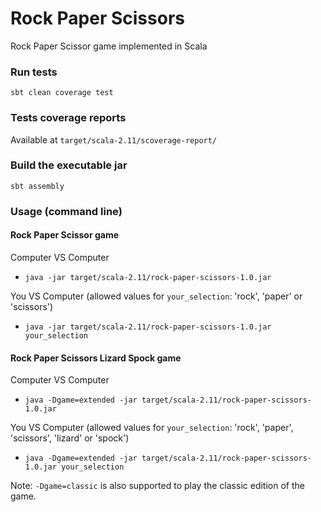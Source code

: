 # Rock Paper Scissors

Rock Paper Scissor game implemented in Scala

### Run tests
`sbt clean coverage test`

### Tests coverage reports
Available at `target/scala-2.11/scoverage-report/`

### Build the executable jar
`sbt assembly`

### Usage (command line)

#### Rock Paper Scissor game

Computer VS Computer
* `java -jar target/scala-2.11/rock-paper-scissors-1.0.jar`

You VS Computer (allowed values for `your_selection`: 'rock', 'paper' or 'scissors')
* `java -jar target/scala-2.11/rock-paper-scissors-1.0.jar your_selection`

#### Rock Paper Scissors Lizard Spock game

Computer VS Computer
* `java -Dgame=extended -jar target/scala-2.11/rock-paper-scissors-1.0.jar`

You VS Computer (allowed values for `your_selection`: 'rock', 'paper', 'scissors', 'lizard' or 'spock')
* `java -Dgame=extended -jar target/scala-2.11/rock-paper-scissors-1.0.jar your_selection`

Note: `-Dgame=classic` is also supported to play the classic edition of the game. 

